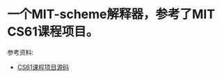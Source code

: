 # 一个MIT-scheme解释器，参考了MIT CS61课程项目。

参考资料:
* [CS61课程项目源码](http://inst.eecs.berkeley.edu/~cs61a/fa13/proj/scheme/scheme.html)